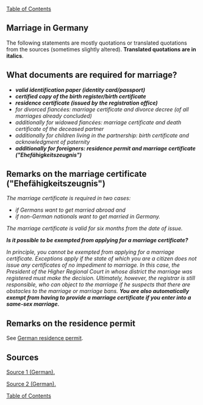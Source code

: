 [Table of Contents](Readme.md)

Marriage in Germany
-

The following statements are mostly quotations or translated quotations from the sources (sometimes slightly altered). **Translated quotations are in italics**.

What documents are required for marriage?
-

* ***valid identification paper (identity card/passport)***
* ***certified copy of the birth register/birth certificate***
* ***residence certificate (issued by the registration office)***
* *for divorced fiancées: marriage certificate and divorce decree (of all marriages already concluded)*
* *additionally for widowed fiancées: marriage certificate and death certificate of the deceased partner*
* *additionally for children living in the partnership: birth certificate and acknowledgment of paternity*
* ***additionally for foreigners: residence permit and marriage certificate ("Ehefähigkeitszeugnis")***

Remarks on the marriage certificate ("Ehefähigkeitszeugnis")
-

*The marriage certificate is required in two cases:*

* *if Germans want to get married abroad and*
* *if non-German nationals want to get married in Germany.*

*The marriage certificate is valid for six months from the date of issue.*

***Is it possible to be exempted from applying for a marriage certificate?***

*In principle, you cannot be exempted from applying for a marriage certificate. Exceptions apply if the state of which you are a citizen does not issue any certificates of no impediment to marriage. In this case, the President of the Higher Regional Court in whose district the marriage was registered must make the decision. Ultimately, however, the registrar is still responsible, who can object to the marriage if he suspects that there are obstacles to the marriage or marriage bans.* ***You are also automatically exempt from having to provide a marriage certificate if you enter into a same-sex marriage.***

Remarks on the residence permit
-

See [German residence permit](German-Residence-Permit.md).


Sources
-

[Source 1 (German).](https://www.antrag24.de/c/deutsche-staatsbuergerschaft-heiraten/)

[Source 2 (German).](https://www.antrag24.de/c/ehefaehigkeitszeugnis/)

[Table of Contents](Readme.md)
